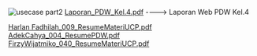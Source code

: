 ![usecase part2](https://github.com/user-attachments/assets/b84446b8-1f6e-423e-b61c-46ed581d7077)
[Laporan_PDW_Kel.4.pdf](https://github.com/user-attachments/files/21027991/Laporan_PDW_Kel.4.pdf) ----> Laporan Web PDW Kel.4

[Harlan Fadhilah_009_ResumeMateriUCP.pdf](https://github.com/user-attachments/files/21027905/Harlan.Fadhilah_009_ResumeMateriUCP.pdf) 
[AdekCahya_004_ResumePDW.pdf](https://github.com/user-attachments/files/21027917/AdekCahya_004_ResumePDW.pdf)
[FirzyWijatmiko_040_ResumeMateriUCP.pdf](https://github.com/user-attachments/files/21027939/FirzyWijatmiko_040_ResumeMateriUCP.pdf)
